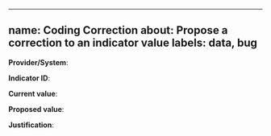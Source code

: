 
---
name: Coding Correction
about: Propose a correction to an indicator value
labels: data, bug
---
**Provider/System**:

**Indicator ID**:

**Current value**:

**Proposed value**:

**Justification**:
